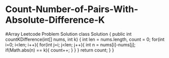 # Count-Number-of-Pairs-With-Absolute-Difference-K
#Array Leetcode Problem Solution
class Solution {
    public int countKDifference(int[] nums, int k) {
        int len = nums.length, count = 0;
        for(int i=0; i<len; i++){
            for(int  j=i; j<len; j++){
                int n = nums[i]-nums[j];
                if(Math.abs(n) == k){
                    count++;
                }
            }
        }
        return count;
    }
}
